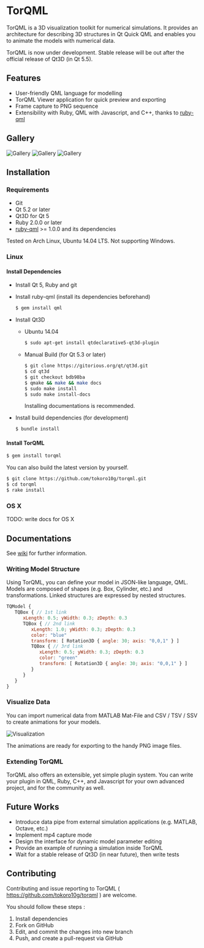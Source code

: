 TorQML
======

TorQML is a 3D visualization toolkit for numerical simulations.
It provides an architecture for describing 3D structures in Qt Quick QML and enables you to animate the models with numerical data.

TorQML is now under development.
Stable release will be out after the official release of Qt3D (in Qt 5.5).

## Features

* User-friendly QML language for modelling
* TorQML Viewer application for quick preview and exporting
* Frame capture to PNG sequence
* Extensibility with Ruby, QML with Javascript, and C++, thanks to [ruby-qml](https://github.com/seanchas116/ruby-qml/)

## Gallery
![Gallery](https://github.com/tokoro10g/torqml/wiki/img/wheeled_vehicle.png)
![Gallery](https://github.com/tokoro10g/torqml/wiki/img/quad_pendulum.png)
![Gallery](https://github.com/tokoro10g/torqml/wiki/img/furuta_pendulum.png)

## Installation

### Requirements

* Git
* Qt 5.2 or later
* Qt3D for Qt 5
* Ruby 2.0.0 or later
* [ruby-qml](https://github.com/seanchas116/ruby-qml/) \>= 1.0.0 and its dependencies

Tested on Arch Linux, Ubuntu 14.04 LTS.
Not supporting Windows.

### Linux

#### Install Dependencies

* Install Qt 5, Ruby and git
* Install ruby-qml (install its dependencies beforehand)

    ```sh
    $ gem install qml
    ```

* Install Qt3D
    * Ubuntu 14.04

        ```sh
        $ sudo apt-get install qtdeclarative5-qt3d-plugin
        ```

    * Manual Build (for Qt 5.3 or later)

        ```sh
        $ git clone https://gitorious.org/qt/qt3d.git
        $ cd qt3d
        $ git checkout bdb98ba
        $ qmake && make && make docs
        $ sudo make install
        $ sudo make install-docs
        ```

        Installing documentations is recommended.

* Install build dependencies (for development)

   ```sh
   $ bundle install
   ```

#### Install TorQML

```sh
$ gem install torqml
```

You can also build the latest version by yourself.

```sh
$ git clone https://github.com/tokoro10g/torqml.git
$ cd torqml
$ rake install
```

### OS X

TODO: write docs for OS X

## Documentations

See [wiki](https://github.com/tokoro10g/torqml/wiki) for further information.

### Writing Model Structure

Using TorQML, you can define your model in JSON-like language, QML.
Models are composed of shapes (e.g. Box, Cylinder, etc.) and transformations.
Linked structures are expressed by nested structures.

``` qml
TQModel {
   TQBox { // 1st link
      xLength: 0.5; yWidth: 0.3; zDepth: 0.3
      TQBox { // 2nd link
         xLength: 1.0; yWidth: 0.3; zDepth: 0.3
         color: "blue"
         transform: [ Rotation3D { angle: 30; axis: "0,0,1" } ]
         TQBox { // 3rd link
            xLength: 0.5; yWidth: 0.3; zDepth: 0.3
            color: "green"
            transform: [ Rotation3D { angle: 30; axis: "0,0,1" } ]
         }
      }
   }
}
```

### Visualize Data

You can import numerical data from MATLAB Mat-File and CSV / TSV / SSV to create animations for your models.

![Visualization](https://github.com/tokoro10g/torqml/wiki/img/viewer_main.png)

The animations are ready for exporting to the handy PNG image files.

### Extending TorQML

TorQML also offers an extensible, yet simple plugin system.
You can write your plugin in QML, Ruby, C++, and Javascript for your own advanced project, and for the community as well.

## Future Works

* Introduce data pipe from external simulation applications (e.g. MATLAB, Octave, etc.)
* Implement mp4 capture mode
* Design the interface for dynamic model parameter editing
* Provide an example of running a simulation inside TorQML
* Wait for a stable release of Qt3D (in near future), then write tests

## Contributing

Contributing and issue reporting to TorQML ( https://github.com/tokoro10g/torqml ) are welcome.

You should follow these steps :

1. Install dependencies
1. Fork on GitHub
1. Edit, and commit the changes into new branch
1. Push, and create a pull-request via GitHub
